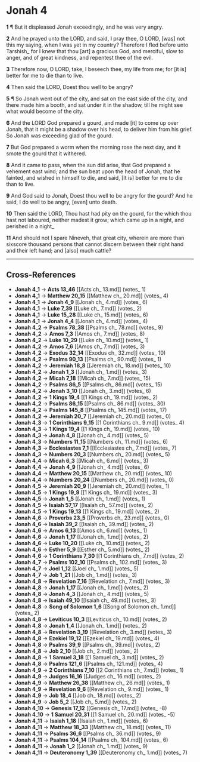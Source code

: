 # Jonah 4

**1** ¶ But it displeased Jonah exceedingly, and he was very angry.

**2** And he prayed unto the LORD, and said, I pray thee, O LORD, [was] not this my saying, when I was yet in my country? Therefore I fled before unto Tarshish_ for I knew that thou [art] a gracious God, and merciful, slow to anger, and of great kindness, and repentest thee of the evil.

**3** Therefore now, O LORD, take, I beseech thee, my life from me; for [it is] better for me to die than to live.

**4** Then said the LORD, Doest thou well to be angry?

**5** ¶ So Jonah went out of the city, and sat on the east side of the city, and there made him a booth, and sat under it in the shadow, till he might see what would become of the city.

**6** And the LORD God prepared a gourd, and made [it] to come up over Jonah, that it might be a shadow over his head, to deliver him from his grief. So Jonah was exceeding glad of the gourd.

**7** But God prepared a worm when the morning rose the next day, and it smote the gourd that it withered.

**8** And it came to pass, when the sun did arise, that God prepared a vehement east wind; and the sun beat upon the head of Jonah, that he fainted, and wished in himself to die, and said, [It is] better for me to die than to live.

**9** And God said to Jonah, Doest thou well to be angry for the gourd? And he said, I do well to be angry, [even] unto death.

**10** Then said the LORD, Thou hast had pity on the gourd, for the which thou hast not laboured, neither madest it grow; which came up in a night, and perished in a night_

**11** And should not I spare Nineveh, that great city, wherein are more than sixscore thousand persons that cannot discern between their right hand and their left hand; and [also] much cattle?

---

## Cross-References

- **Jonah 4_1** → **Acts 13_46** [[Acts ch_ 13.md]] (votes_ 1)
- **Jonah 4_1** → **Matthew 20_15** [[Matthew ch_ 20.md]] (votes_ 4)
- **Jonah 4_1** → **Jonah 4_9** [[Jonah ch_ 4.md]] (votes_ 6)
- **Jonah 4_1** → **Luke 7_39** [[Luke ch_ 7.md]] (votes_ 2)
- **Jonah 4_1** → **Luke 15_28** [[Luke ch_ 15.md]] (votes_ 6)
- **Jonah 4_1** → **Jonah 4_4** [[Jonah ch_ 4.md]] (votes_ 4)
- **Jonah 4_2** → **Psalms 78_38** [[Psalms ch_ 78.md]] (votes_ 9)
- **Jonah 4_2** → **Amos 7_3** [[Amos ch_ 7.md]] (votes_ 8)
- **Jonah 4_2** → **Luke 10_29** [[Luke ch_ 10.md]] (votes_ 1)
- **Jonah 4_2** → **Amos 7_6** [[Amos ch_ 7.md]] (votes_ 3)
- **Jonah 4_2** → **Exodus 32_14** [[Exodus ch_ 32.md]] (votes_ 10)
- **Jonah 4_2** → **Psalms 90_13** [[Psalms ch_ 90.md]] (votes_ 1)
- **Jonah 4_2** → **Jeremiah 18_8** [[Jeremiah ch_ 18.md]] (votes_ 10)
- **Jonah 4_2** → **Jonah 1_3** [[Jonah ch_ 1.md]] (votes_ 3)
- **Jonah 4_2** → **Micah 7_18** [[Micah ch_ 7.md]] (votes_ 15)
- **Jonah 4_2** → **Psalms 86_5** [[Psalms ch_ 86.md]] (votes_ 15)
- **Jonah 4_2** → **Jonah 3_10** [[Jonah ch_ 3.md]] (votes_ 6)
- **Jonah 4_2** → **1 Kings 19_4** [[1 Kings ch_ 19.md]] (votes_ 2)
- **Jonah 4_2** → **Psalms 86_15** [[Psalms ch_ 86.md]] (votes_ 30)
- **Jonah 4_2** → **Psalms 145_8** [[Psalms ch_ 145.md]] (votes_ 17)
- **Jonah 4_2** → **Jeremiah 20_7** [[Jeremiah ch_ 20.md]] (votes_ 0)
- **Jonah 4_3** → **1 Corinthians 9_15** [[1 Corinthians ch_ 9.md]] (votes_ 4)
- **Jonah 4_3** → **1 Kings 19_4** [[1 Kings ch_ 19.md]] (votes_ 10)
- **Jonah 4_3** → **Jonah 4_8** [[Jonah ch_ 4.md]] (votes_ 5)
- **Jonah 4_3** → **Numbers 11_15** [[Numbers ch_ 11.md]] (votes_ 6)
- **Jonah 4_3** → **Ecclesiastes 7_1** [[Ecclesiastes ch_ 7.md]] (votes_ 7)
- **Jonah 4_3** → **Numbers 20_3** [[Numbers ch_ 20.md]] (votes_ 5)
- **Jonah 4_4** → **Micah 6_3** [[Micah ch_ 6.md]] (votes_ 3)
- **Jonah 4_4** → **Jonah 4_9** [[Jonah ch_ 4.md]] (votes_ 6)
- **Jonah 4_4** → **Matthew 20_15** [[Matthew ch_ 20.md]] (votes_ 10)
- **Jonah 4_4** → **Numbers 20_24** [[Numbers ch_ 20.md]] (votes_ 0)
- **Jonah 4_5** → **Jeremiah 20_9** [[Jeremiah ch_ 20.md]] (votes_ 1)
- **Jonah 4_5** → **1 Kings 19_9** [[1 Kings ch_ 19.md]] (votes_ 3)
- **Jonah 4_5** → **Jonah 1_5** [[Jonah ch_ 1.md]] (votes_ 1)
- **Jonah 4_5** → **Isaiah 57_17** [[Isaiah ch_ 57.md]] (votes_ 2)
- **Jonah 4_5** → **1 Kings 19_13** [[1 Kings ch_ 19.md]] (votes_ 2)
- **Jonah 4_6** → **Proverbs 23_5** [[Proverbs ch_ 23.md]] (votes_ 0)
- **Jonah 4_6** → **Isaiah 39_2** [[Isaiah ch_ 39.md]] (votes_ 2)
- **Jonah 4_6** → **Amos 6_13** [[Amos ch_ 6.md]] (votes_ 1)
- **Jonah 4_6** → **Jonah 1_17** [[Jonah ch_ 1.md]] (votes_ 2)
- **Jonah 4_6** → **Luke 10_20** [[Luke ch_ 10.md]] (votes_ 2)
- **Jonah 4_6** → **Esther 5_9** [[Esther ch_ 5.md]] (votes_ 2)
- **Jonah 4_6** → **1 Corinthians 7_30** [[1 Corinthians ch_ 7.md]] (votes_ 2)
- **Jonah 4_7** → **Psalms 102_10** [[Psalms ch_ 102.md]] (votes_ 3)
- **Jonah 4_7** → **Joel 1_12** [[Joel ch_ 1.md]] (votes_ 5)
- **Jonah 4_7** → **Job 1_21** [[Job ch_ 1.md]] (votes_ 3)
- **Jonah 4_8** → **Revelation 7_16** [[Revelation ch_ 7.md]] (votes_ 3)
- **Jonah 4_8** → **Jonah 1_17** [[Jonah ch_ 1.md]] (votes_ 2)
- **Jonah 4_8** → **Jonah 4_3** [[Jonah ch_ 4.md]] (votes_ 5)
- **Jonah 4_8** → **Isaiah 49_10** [[Isaiah ch_ 49.md]] (votes_ 3)
- **Jonah 4_8** → **Song of Solomon 1_6** [[Song of Solomon ch_ 1.md]] (votes_ 2)
- **Jonah 4_8** → **Leviticus 10_3** [[Leviticus ch_ 10.md]] (votes_ 2)
- **Jonah 4_8** → **Jonah 1_4** [[Jonah ch_ 1.md]] (votes_ 2)
- **Jonah 4_8** → **Revelation 3_19** [[Revelation ch_ 3.md]] (votes_ 3)
- **Jonah 4_8** → **Ezekiel 19_12** [[Ezekiel ch_ 19.md]] (votes_ 4)
- **Jonah 4_8** → **Psalms 39_9** [[Psalms ch_ 39.md]] (votes_ 2)
- **Jonah 4_8** → **Job 2_10** [[Job ch_ 2.md]] (votes_ 2)
- **Jonah 4_8** → **1 Samuel 3_18** [[1 Samuel ch_ 3.md]] (votes_ 2)
- **Jonah 4_8** → **Psalms 121_6** [[Psalms ch_ 121.md]] (votes_ 4)
- **Jonah 4_9** → **2 Corinthians 7_10** [[2 Corinthians ch_ 7.md]] (votes_ 1)
- **Jonah 4_9** → **Judges 16_16** [[Judges ch_ 16.md]] (votes_ 2)
- **Jonah 4_9** → **Matthew 26_38** [[Matthew ch_ 26.md]] (votes_ 1)
- **Jonah 4_9** → **Revelation 9_6** [[Revelation ch_ 9.md]] (votes_ 1)
- **Jonah 4_9** → **Job 18_4** [[Job ch_ 18.md]] (votes_ 2)
- **Jonah 4_9** → **Job 5_2** [[Job ch_ 5.md]] (votes_ 2)
- **Jonah 4_10** → **Genesis 17_12** [[Genesis ch_ 17.md]] (votes_ -8)
- **Jonah 4_10** → **1 Samuel 20_31** [[1 Samuel ch_ 20.md]] (votes_ -5)
- **Jonah 4_11** → **Isaiah 1_18** [[Isaiah ch_ 1.md]] (votes_ 6)
- **Jonah 4_11** → **Matthew 18_33** [[Matthew ch_ 18.md]] (votes_ 11)
- **Jonah 4_11** → **Psalms 36_6** [[Psalms ch_ 36.md]] (votes_ 9)
- **Jonah 4_11** → **Psalms 104_14** [[Psalms ch_ 104.md]] (votes_ 6)
- **Jonah 4_11** → **Jonah 1_2** [[Jonah ch_ 1.md]] (votes_ 9)
- **Jonah 4_11** → **Deuteronomy 1_39** [[Deuteronomy ch_ 1.md]] (votes_ 7)

